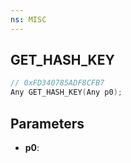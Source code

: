 ```yaml
---
ns: MISC
---
```

## GET_HASH_KEY

```c
// 0xFD340785ADF8CFB7
Any GET_HASH_KEY(Any p0);
```

## Parameters
* **p0**:
